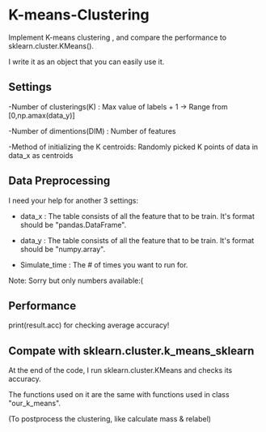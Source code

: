 # K-means-Clustering
Implement K-means clustering , and compare the performance to sklearn.cluster.KMeans().

I write it as an object that you can easily use it.

## Settings
-Number of clusterings(K) : Max value of labels + 1 -> Range from [0,np.amax(data_y)]
 
-Number of dimentions(DIM) : Number of features

-Method of initializing the K centroids: Randomly picked K points of data in data_x as centroids

## Data Preprocessing
 I need your help for another 3 settings:
 
 - data_x : The table consists of all the feature that to be train.
            It's format should be "pandas.DataFrame".   
         
 - data_y : The table consists of all the feature that to be train.
            It's format should be "numpy.array".        
         
 - Simulate_time : The # of times you want to run for. 
 
 Note: Sorry but only numbers available:(

## Performance
print(result.acc) for checking average accuracy!

## Compate with sklearn.cluster.k_means_sklearn
At the end of the code, I run sklearn.cluster.KMeans and checks its accuracy.

The functions used on it are the same with functions used in class "our_k_means".

(To postprocess the clustering, like calculate mass & relabel)
